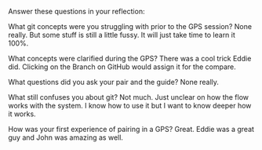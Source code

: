 Answer these questions in your reflection:

What git concepts were you struggling with prior to the GPS session?
None really. But some stuff is still a little fussy. It will just take time to learn it 100%.

What concepts were clarified during the GPS?
There was a cool trick Eddie did. Clicking on the Branch on GitHub would assign it for the compare.

What questions did you ask your pair and the guide?
None really.

What still confuses you about git?
Not much. Just unclear on how the flow works with the system. I know how to use it but I want to know deeper how it works.

How was your first experience of pairing in a GPS?
Great. Eddie was a great guy and John was amazing as well.


